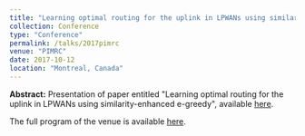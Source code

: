 ```yaml
---
title: "Learning optimal routing for the uplink in LPWANs using similarity-enhanced e-greedy"
collection: Conference
type: "Conference"
permalink: /talks/2017pimrc
venue: "PIMRC"
date: 2017-10-12
location: "Montreal, Canada"
---
```


**Abstract:** 
Presentation of paper entitled "Learning optimal routing for the uplink in LPWANs using similarity-enhanced e-greedy", available [here](https://arxiv.org/pdf/1705.08304.pdf).

The full program of the venue is available [here](http://pimrc2017.ieee-pimrc.org/program/program-overview/).